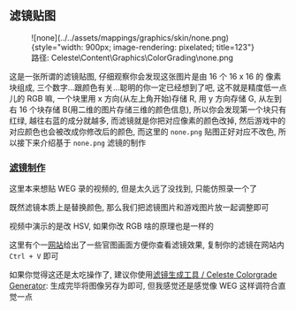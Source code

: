 ## 滤镜贴图

<figure markdown>
  ![none](../../assets/mappings/graphics/skin/none.png){style="width: 900px; image-rendering: pixelated; title=123"}
  <figcaption>路径: Celeste\Content\Graphics\ColorGrading\none.png</figcaption>
</figure>

这是一张所谓的滤镜贴图, 仔细观察你会发现这张图片是由 16 个 16 x 16 的 像素块组成, 三个数字...跟颜色有关...聪明的你一定已经想到了吧, 这不就是精度低一点儿的 RGB 嘛, 一个块里用 x 方向(从左上角开始)存储 R, 用 y 方向存储 G,
从左到右 16 个块存储 B(用二维的图片存储三维的颜色信息), 所以你会发现第一个块只有红绿, 越往右蓝的成分就越多, 而滤镜就是你把对应像素的颜色改掉, 然后游戏中的对应颜色也会被改成你修改后的颜色, 而这里的 `none.png` 贴图正好对应不改色, 所以接下来介绍基于 `none.png` 滤镜的制作


### [滤镜制作](https://www.bilibili.com/video/BV1WW7czqEPi)

这里本来想贴 WEG 录的视频的, 但是太久远了没找到, 只能仿照录一个了

既然滤镜本质上是替换颜色, 那么我们把滤镜图片和游戏图片放一起调整即可

视频中演示的是改 HSV, 如果你改 RGB 啥的原理也是一样的

这里有个一[网站](https://colorgrade-visualiser.modded-celeste.com/)给出了一些官图画面方便你查看滤镜效果, 复制你的滤镜在网站内 `Ctrl + V` 即可

如果你觉得这还是太吃操作了, 建议你使用[滤镜生成工具 / Celeste Colorgrade Generator](https://lostinnowhere314.github.io/celeste-colorgrade-gen/): 生成完毕将图像另存为即可, 但我感觉还是感觉像 WEG 这样调符合直觉一点





